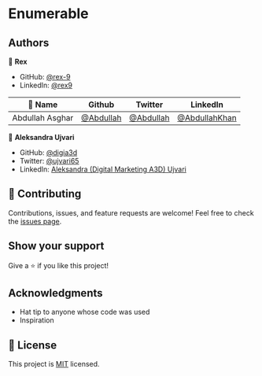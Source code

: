 # Enumerable

## Authors

👤 **Rex**
- GitHub: [@rex-9](https://github.com/rex-9)
- LinkedIn: [@rex9](https://www.linkedin.com/in/rex9/)

| 👤 Name | Github | Twitter | LinkedIn |
|------|--------|---------|----------|
|Abdullah Asghar|[@Abdullah](https://github.com/Abdullah2213565)|[@Abdullah](https://twitter.com/dulakhan024)|[@AbdullahKhan](https://www.linkedin.com/in/abdullah-khan2002/)|

👤 **Aleksandra Ujvari**
- GitHub: [@digia3d](https://github.com/digia3d)
- Twitter: [@ujvari65](https://twitter.com/ujvari65)
- LinkedIn: [Aleksandra (Digital Marketing A3D) Ujvari](https://www.linkedin.com/in/aleksandra-ujvari-85235a210/)

## 🤝 Contributing

Contributions, issues, and feature requests are welcome!
Feel free to check the [issues page](../../issues/).
## Show your support
Give a ⭐️ if you like this project!
## Acknowledgments
- Hat tip to anyone whose code was used
- Inspiration

## 📝 License
This project is [MIT](./MIT.md) licensed.